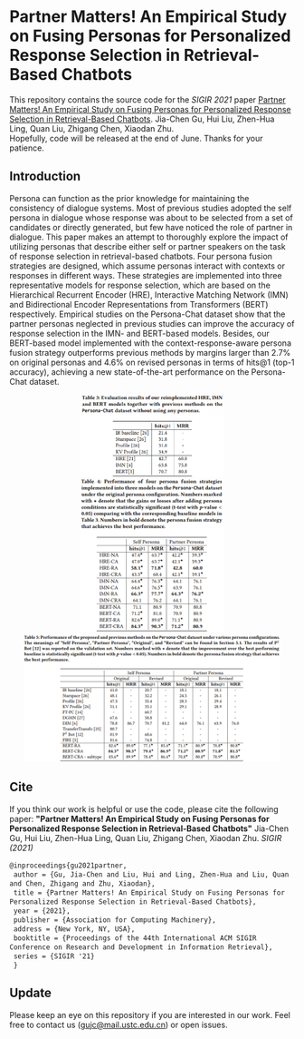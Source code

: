 # Partner Matters! An Empirical Study on Fusing Personas for Personalized Response Selection in Retrieval-Based Chatbots
This repository contains the source code for the _SIGIR 2021_ paper [Partner Matters! An Empirical Study on Fusing Personas for Personalized Response Selection in Retrieval-Based Chatbots](https://arxiv.org/pdf/2105.09050.pdf). Jia-Chen Gu, Hui Liu, Zhen-Hua Ling, Quan Liu, Zhigang Chen, Xiaodan Zhu. <br>
Hopefully, code will be released at the end of June. Thanks for your patience. <br>


## Introduction
Persona can function as the prior knowledge for maintaining the consistency of dialogue systems.
Most of previous studies adopted the self persona in dialogue whose response was about to be selected from a set of candidates or directly generated, but few have noticed the role of partner in dialogue.
This paper makes an attempt to thoroughly explore the impact of utilizing personas that describe either self or partner speakers on the task of response selection in retrieval-based chatbots.
Four persona fusion strategies are designed, which assume personas interact with contexts or responses in different ways.
These strategies are implemented into three representative models for response selection, which are based on the Hierarchical Recurrent Encoder (HRE), Interactive Matching Network (IMN) and Bidirectional Encoder Representations from Transformers (BERT) respectively.
Empirical studies on the Persona-Chat dataset show that the partner personas neglected in previous studies can improve the accuracy of response selection in the IMN- and BERT-based models.
Besides, our BERT-based model implemented with the context-response-aware persona fusion strategy outperforms previous methods by margins larger than 2.7% on original personas and 4.6% on revised personas in terms of hits@1 (top-1 accuracy), achieving a new state-of-the-art performance on the Persona-Chat dataset.

<div align=center><img src="image/table3.png" width=50%></div>

<div align=center><img src="image/table4.png" width=50%></div>

<div align=center><img src="image/table5.png" width=90%></div>


## Cite
If you think our work is helpful or use the code, please cite the following paper:
**"Partner Matters! An Empirical Study on Fusing Personas for Personalized Response Selection in Retrieval-Based Chatbots"**
Jia-Chen Gu, Hui Liu, Zhen-Hua Ling, Quan Liu, Zhigang Chen, Xiaodan Zhu. _SIGIR (2021)_

```
@inproceedings{gu2021partner,
 author = {Gu, Jia-Chen and Liu, Hui and Ling, Zhen-Hua and Liu, Quan and Chen, Zhigang and Zhu, Xiaodan},
 title = {Partner Matters! An Empirical Study on Fusing Personas for Personalized Response Selection in Retrieval-Based Chatbots},
 year = {2021},
 publisher = {Association for Computing Machinery},
 address = {New York, NY, USA},
 booktitle = {Proceedings of the 44th International ACM SIGIR Conference on Research and Development in Information Retrieval},
 series = {SIGIR '21}
 }
```


## Update
Please keep an eye on this repository if you are interested in our work.
Feel free to contact us (gujc@mail.ustc.edu.cn) or open issues.
